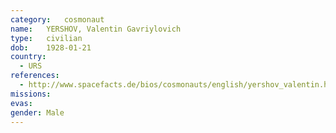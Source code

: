 ```yaml
---
category:	cosmonaut
name:	YERSHOV, Valentin Gavriylovich 
type:	civilian
dob:	1928-01-21
country:
  - URS
references:
  - http://www.spacefacts.de/bios/cosmonauts/english/yershov_valentin.htm
missions:
evas:
gender:	Male
---
```

